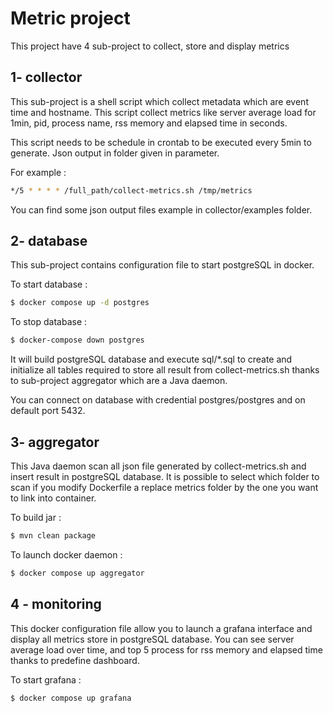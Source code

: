 # Metric project

This project have 4 sub-project to collect, store and display metrics

## 1- collector

This sub-project is a shell script which collect metadata which are event time and hostname.
This script collect metrics like server average load for 1min, pid, process name,
rss memory and elapsed time in seconds.

This script needs to be schedule in crontab to be executed every 5min to generate.
Json output in folder given in parameter.

For example :
```bash
*/5 * * * * /full_path/collect-metrics.sh /tmp/metrics
```

You can find some json output files example in collector/examples folder.

## 2- database

This sub-project contains configuration file to start postgreSQL in docker.

To start database :

```bash
$ docker compose up -d postgres
```

To stop database :

```bash
$ docker-compose down postgres
```

It will build postgreSQL database and execute sql/*.sql to create and initialize all 
tables required to store all result from collect-metrics.sh thanks to sub-project
aggregator which are a Java daemon.

You can connect on database with credential postgres/postgres and on default port
5432.

## 3- aggregator

This Java daemon scan all json file generated by collect-metrics.sh and insert 
result in postgreSQL database. It is possible to select which folder to scan 
if you modify Dockerfile a replace metrics folder by the one you want to link
into container.

To build jar :
```bash
$ mvn clean package
```

To launch docker daemon :
```bash
$ docker compose up aggregator
```

## 4 - monitoring

This docker configuration file allow you to launch a grafana interface and 
display all metrics store in postgreSQL database. 
You can see server average load over time, and top 5 process for rss memory
and elapsed time thanks to predefine dashboard.

To start grafana :
```bash
$ docker compose up grafana
```